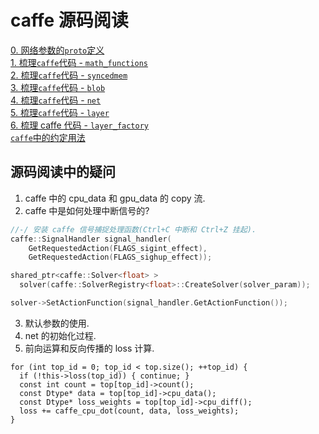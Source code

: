 # caffe 源码阅读          
[0. 网络参数的`proto`定义](doc/caffe_proto.md)         
[1. 梳理`caffe`代码 - `math_functions`](doc/math_functions.md)          
[2. 梳理`caffe`代码 - `syncedmem`](doc/syncedmem.md)            
[3. 梳理`caffe`代码 - `blob`](doc/blob.md)         
[4. 梳理`caffe`代码 - `net`](doc/net.md)            
[5. 梳理`caffe`代码 - `layer`](doc/layer_.md)            
[6. 梳理 caffe 代码 - `layer_factory`](doc/6_layer_factory.md)            
[`caffe`中的约定用法](doc/caffe_base_usage.md)                 

## 源码阅读中的疑问    
1. caffe 中的 cpu_data 和 gpu_data 的 copy 流.  
2. caffe 中是如何处理中断信号的?    
```cpp
//-/ 安装 caffe 信号捕捉处理函数(Ctrl+C 中断和 Ctrl+Z 挂起).  
caffe::SignalHandler signal_handler(
    GetRequestedAction(FLAGS_sigint_effect),
    GetRequestedAction(FLAGS_sighup_effect));

shared_ptr<caffe::Solver<float> >
  solver(caffe::SolverRegistry<float>::CreateSolver(solver_param));

solver->SetActionFunction(signal_handler.GetActionFunction());

```
3. 默认参数的使用.   
4. net 的初始化过程.   
5. 前向运算和反向传播的 loss 计算. 
```
for (int top_id = 0; top_id < top.size(); ++top_id) {
  if (!this->loss(top_id)) { continue; }
  const int count = top[top_id]->count();
  const Dtype* data = top[top_id]->cpu_data();
  const Dtype* loss_weights = top[top_id]->cpu_diff();
  loss += caffe_cpu_dot(count, data, loss_weights);
}
```